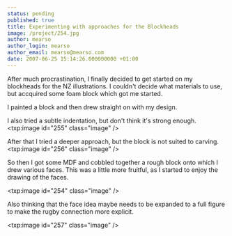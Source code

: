 ```yaml
---
status: pending
published: true
title: Experimenting with approaches for the Blockheads
image: /project/254.jpg
author: mearso
author_login: mearso
author_email: mearso@mearso.com
date: 2007-06-25 15:14:26.000000000 +01:00
---
```

After much procrastination, I finally decided to get started on my blockheads for the NZ illustrations. I couldn't decide what materials to use, but accquired some foam block which got me started.

I painted a block and then drew straight on with my design.

I also tried a subtle indentation, but don't think it's strong enough.<txp:image id="255" class="image" />

After that I tried a deeper approach, but the block is not suited to carving.<txp:image id="256" class="image" />

So then I got some MDF and cobbled together a rough block onto which I drew various faces. This was a little more fruitful, as I started to enjoy the drawing of the faces.

<txp:image id="254" class="image" />

Also thinking that the face idea maybe needs to be expanded to a full figure to make the rugby connection more explicit.

<txp:image id="257" class="image" />
